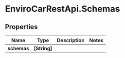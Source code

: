 # EnviroCarRestApi.Schemas

## Properties
Name | Type | Description | Notes
------------ | ------------- | ------------- | -------------
**schemas** | **[String]** |  | 

